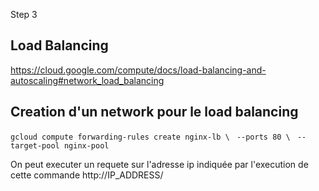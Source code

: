 Step 3

## Load Balancing

https://cloud.google.com/compute/docs/load-balancing-and-autoscaling#network_load_balancing

## Creation d'un network pour le load balancing

`gcloud compute forwarding-rules create nginx-lb \`
        ` --ports 80 \`
        ` --target-pool nginx-pool`

On peut executer un requete sur l'adresse ip indiquée par l'execution de cette commande
 http://IP_ADDRESS/ 
